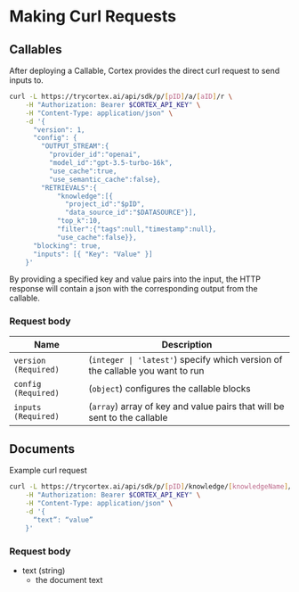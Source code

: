 # Making Curl Requests

## Callables

After deploying a Callable, Cortex provides the direct curl request to send inputs to.

```sh
curl -L https://trycortex.ai/api/sdk/p/[pID]/a/[aID]/r \
    -H "Authorization: Bearer $CORTEX_API_KEY" \
    -H "Content-Type: application/json" \
    -d '{
      "version": 1,
      "config": {
        "OUTPUT_STREAM":{
          "provider_id":"openai",
          "model_id":"gpt-3.5-turbo-16k",
          "use_cache":true,
          "use_semantic_cache":false},
        "RETRIEVALS":{
            "knowledge":[{
              "project_id":"$pID",
              "data_source_id":"$DATASOURCE"}],
            "top_k":10,
            "filter":{"tags":null,"timestamp":null},
            "use_cache":false}},
      "blocking": true,
      "inputs": [{ "Key": "Value" }]
    }'
```

By providing a specified key and value pairs into the input, the HTTP response will contain a json with the corresponding output from the callable.

### Request body



| Name                 | Description                                                                   |
| -------------------- | ----------------------------------------------------------------------------- |
| `version (Required)` | (`integer \| 'latest'`) specify which version of the callable you want to run |
| `config (Required)`  | (`object`) configures the callable blocks                                     |
| `inputs (Required)`  | (`array`) array of key and value pairs that will be sent to the callable      |



## Documents

Example curl request

```bash
curl -L https://trycortex.ai/api/sdk/p/[pID]/knowledge/[knowledgeName]/d/[docID] \
    -H "Authorization: Bearer $CORTEX_API_KEY" \
    -H "Content-Type: application/json" \
    -d '{
      “text”: “value”
    }'
```

### Request body

* text (string)
  * the document text
